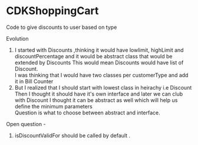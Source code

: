 # CDKShoppingCart
Code to give discounts to user based on type

Evolution
1. I started with Discounts ,thinking it would have lowlimit, highLimit and discountPercentage and it would be abstract class that would be extended by Discounts
This would mean Discounts would have list of Discount.
<br /> I was thinking that I would have two classes per customerType and add it in Bill Counter
2. But I realized that I should start with lowest class in heirachy i.e Discount
Then I thought it should have it's own interface and later we can club with Discount
I thought it can be abstract as well which will help us define the minimum parameters
 <br /> Question is what to choose between abstract and interface.
 
 
 Open question - 
 1. isDiscountValidFor should be called by default .
 
